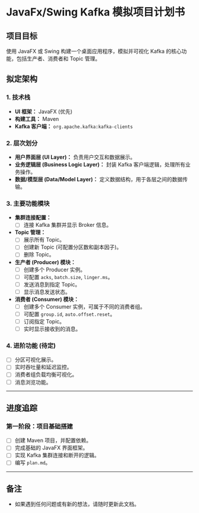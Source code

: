 # JavaFx/Swing Kafka 模拟项目计划书

## 项目目标

使用 JavaFX 或 Swing 构建一个桌面应用程序，模拟并可视化 Kafka 的核心功能，包括生产者、消费者和 Topic 管理。

## 拟定架构

### 1. 技术栈

- **UI 框架：** JavaFX (优先)
- **构建工具：** Maven
- **Kafka 客户端：** `org.apache.kafka:kafka-clients`

### 2. 层次划分

- **用户界面层 (UI Layer)：** 负责用户交互和数据展示。
- **业务逻辑层 (Business Logic Layer)：** 封装 Kafka 客户端逻辑，处理所有业务操作。
- **数据/模型层 (Data/Model Layer)：** 定义数据结构，用于各层之间的数据传输。

### 3. 主要功能模块

- **集群连接配置：**
    - [ ] 连接 Kafka 集群并显示 Broker 信息。
- **Topic 管理：**
    - [ ] 展示所有 Topic。
    - [ ] 创建新 Topic (可配置分区数和副本因子)。
    - [ ] 删除 Topic。
- **生产者 (Producer) 模块：**
    - [ ] 创建多个 Producer 实例。
    - [ ] 可配置 `acks`, `batch.size`, `linger.ms`。
    - [ ] 发送消息到指定 Topic。
    - [ ] 显示消息发送状态。
- **消费者 (Consumer) 模块：**
    - [ ] 创建多个 Consumer 实例，可属于不同的消费者组。
    - [ ] 可配置 `group.id`, `auto.offset.reset`。
    - [ ] 订阅指定 Topic。
    - [ ] 实时显示接收到的消息。

### 4. 进阶功能 (待定)

- [ ] 分区可视化展示。
- [ ] 实时吞吐量和延迟监控。
- [ ] 消费者组负载均衡可视化。
- [ ] 消息浏览功能。

---

## 进度追踪

### 第一阶段：项目基础搭建

- [ ] 创建 Maven 项目，并配置依赖。
- [ ] 完成基础的 JavaFX 界面框架。
- [ ] 实现 Kafka 集群连接和断开的逻辑。
- [ ] 编写 `plan.md`。

---

## 备注

- 如果遇到任何问题或有新的想法，请随时更新此文档。